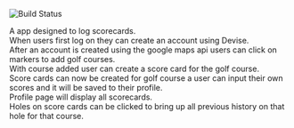 ![Build Status](https://codeship.com/projects/384918b0-bf49-0136-a1a2-5e19cfa922b0/status?branch=master)

A app designed to log scorecards.<br/>
When users first log on they can create an account using Devise.<br/>
After an account is created using the google maps api users can click on markers to add golf courses.<br/>
With course added user can create a score card for the golf course.<br/>
Score cards can now be created for golf course a user can input their own scores and it will be saved to their profile. <br/>
Profile page will display all scorecards. <br/>
Holes on score cards can be clicked to bring up all previous history on that hole for that course. <br/>

